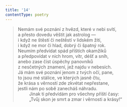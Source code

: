 ```yaml
---
title: '14'
contentType: poetry
---
```


<section>

> Nemám své poznání z hvězd, které v nebi svítí,  
> a přesto dovedu věštit jak astrolog —  
> i když ne štěstí či neštěstí v lidském žití,  
> i když ne mor či hlad, dobrý či špatný rok.  
> Neumím předvídat spád příštích okamžiků  
> a předpovídat v nich hrom, vítr, déšť a sníh,  
> anebo zase číst úspěchy panovníků  
> z nesčetných znamení, jež najdu v nebesích.  
> Já mám své poznání jenom z tvých očí, pane,  
> to jsou mé stálice, ve kterých jasně čtu,  
> že krása s věrností zde zkvétat nepřestane,  
> jestli nám po sobě zanecháš náhradu.  
>          Jinak ti předvídám pro všechny příští časy:  
>          „Tvůj skon je smrt a zmar i věrnosti a krásy!“

</section>
